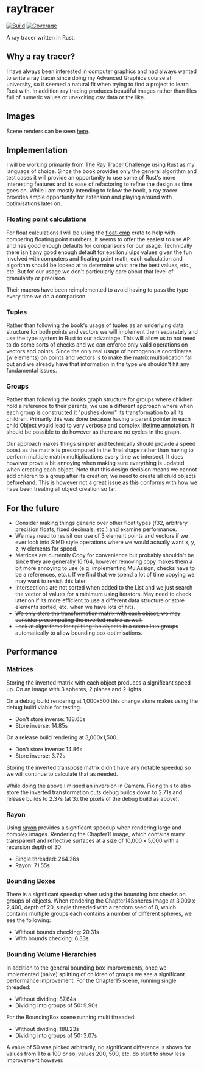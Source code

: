 # raytracer

[![Build](https://github.com/mpycroft/raytracer/actions/workflows/rust.yaml/badge.svg)](https://github.com/mpycroft/raytracer/actions)
[![Coverage](https://codecov.io/gh/mpycroft/raytracer/graph/badge.svg)](<https://codecov.io/gh/mpycroft/raytracer>)

A ray tracer written in Rust.

## Why a ray tracer?

I have always been interested in computer graphics and had always wanted to
write a ray tracer since doing my Advanced Graphics course at university, so it
seemed a natural fit when trying to find a project to learn Rust with. In
addition ray tracing produces beautiful images rather than files full of numeric
values or unexciting csv data or the like.

## Images

Scene renders can be seen [here](images/README.md).

## Implementation

I will be working primarily from [The Ray Tracer
Challenge](http://raytracerchallenge.com) using Rust as my language of choice.
Since the book provides only the general algorithm and test cases it will
provide an opportunity to use some of Rust's more interesting features and its
ease of refactoring to refine the design as time goes on. While I am mostly
intending to follow the book, a ray tracer provides ample opportunity for
extension and playing around with optimisations later on.

### Floating point calculations

For float calculations I will be using the
[float-cmp](https://crates.io/crates/float-cmp) crate to help with comparing
floating point numbers. It seems to offer the easiest to use API and has good
enough defaults for comparisons for our usage. Technically there isn't any good
enough default for epsilon / ulps values given the fun involved with computers
and floating point math, each calculation and algorithm should be looked at to
determine what are the best values, etc., etc. But for our usage we don't
particularly care about that level of granularity or precision.

Their macros have been reimplemented to avoid having to pass the type every time
we do a comparison.

### Tuples

Rather than following the book's usage of tuples as an underlying data structure
for both points and vectors we will implement them separately and use the type
system in Rust to our advantage. This will allow us to not need to do some sorts
of checks and we can enforce only valid operations on vectors and points. Since
the only real usage of homogenous coordinates (w elements) on points and vectors
is to make the matrix multiplication fall out and we already have that
information in the type we shouldn't hit any fundamental issues.

### Groups

Rather than following the books graph structure for groups where children hold a
reference to their parents, we use a different approach where when each group is
constructed it "pushes down" its transformation to all its children. Primarily
this was done because having a parent pointer in each child Object would lead to
very verbose and complex lifetime annotation. It should be possible to do
however as there are no cycles in the graph.

Our approach makes things simpler and technically should provide a speed boost
as the matrix is precomputed in the final shape rather than having to perform
multiple matrix multiplications every time we intersect. It does however prove a
bit annoying when making sure everything is updated when creating each object.
Note that this design decision means we cannot add children to a group after its
creation; we need to create all child objects beforehand. This is however not a
great issue as this conforms with how we have been treating all object creation
so far.

## For the future

* Consider making things generic over other float types (f32, arbitrary precision
  floats, fixed decimals, etc.) and examine performance.
* We may need to revisit our use of 3 element points and vectors if we ever look
  into SIMD style operations where we would actually want x, y, z, w elements
  for speed.
* Matrices are currently Copy for convenience but probably shouldn't be since
  they are generally 16 f64, however removing copy makes them a bit more
  annoying to use (e.g. implementing MulAssign, checks have to be a references,
  etc.). If we find that we spend a lot of time copying we may want to revisit
  this later.
* Intersections are not sorted when added to the List and we just search the
  vector of values for a minimum using iterators. May need to check later on if
  its more efficient to use a different data structure or store elements sorted,
  etc. when we have lots of hits.
* ~~We only store the transformation matrix with each object, we may consider
  precomputing the inverted matrix as well.~~
* ~~Look at algorithms for splitting the objects in a scene into groups
  automatically to allow bounding box optimisations.~~

## Performance

### Matrices

Storing the inverted matrix with each object produces a significant speed up. On
an image with 3 spheres, 2 planes and 2 lights.

On a debug build rendering at 1,000x500 this change alone makes using the debug
build viable for testing.

* Don't store inverse: 188.65s
* Store inverse: 14.85s

On a release build rendering at 3,000x1,500.

* Don't store inverse: 14.86s
* Store inverse: 3.72s

Storing the inverted transpose matrix didn't have any notable speedup so we will
continue to calculate that as needed.

While doing the above I missed an inversion in Camera. Fixing this to also store
the inverted transformation cuts debug builds down to 2.71s and release builds
to 2.37s (at 3x the pixels of the debug build as above).

### Rayon

Using [rayon](https://crates.io/crates/rayon) provides a significant speedup
when rendering large and complex images. Rendering the Chapter11 image, which
contains many transparent and reflective surfaces at a size of 10,000 x 5,000
with a recursion depth of 30:

* Single threaded: 264.26s
* Rayon: 71.55s

### Bounding Boxes

There is a significant speedup when using the bounding box checks on groups of
objects. When rendering the Chapter14Spheres image at 3,000 x 2,400, depth of
20, single threaded with a random seed of 0, which contains multiple groups each
contains a number of different spheres, we see the following:

* Without bounds checking: 20.31s
* With bounds checking: 6.33s

### Bounding Volume Hierarchies

In addition to the general bounding box improvements, once we implemented
(naive) splitting of children of groups we see a significant performance
improvement. For the Chapter15 scene, running single threaded:

* Without dividing: 87.64s
* Dividing into groups of 50: 9.90s

For the BoundingBox scene running multi threaded:

* Without dividing: 188.23s
* Dividing into groups of 50: 3.07s

A value of 50 was picked arbitrarily, no significant difference is shown for
values from 1 to a 100 or so, values 200, 500, etc. do start to show less
improvement however.
